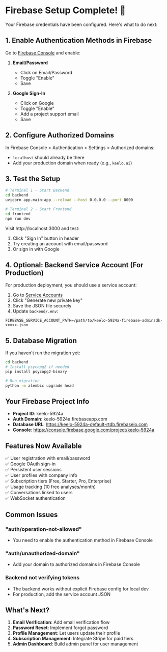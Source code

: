 # Firebase Setup Complete! 🎉

Your Firebase credentials have been configured. Here's what to do next:

## 1. Enable Authentication Methods in Firebase

Go to [Firebase Console](https://console.firebase.google.com/project/keelo-5924a/authentication/providers) and enable:

1. **Email/Password**
   - Click on Email/Password
   - Toggle "Enable" 
   - Save

2. **Google Sign-In**
   - Click on Google
   - Toggle "Enable"
   - Add a project support email
   - Save

## 2. Configure Authorized Domains

In Firebase Console > Authentication > Settings > Authorized domains:
- `localhost` should already be there
- Add your production domain when ready (e.g., `keelo.ai`)

## 3. Test the Setup

```bash
# Terminal 1 - Start Backend
cd backend
uvicorn app.main:app --reload --host 0.0.0.0 --port 8000

# Terminal 2 - Start Frontend
cd frontend
npm run dev
```

Visit http://localhost:3000 and test:
1. Click "Sign In" button in header
2. Try creating an account with email/password
3. Or sign in with Google

## 4. Optional: Backend Service Account (For Production)

For production deployment, you should use a service account:

1. Go to [Service Accounts](https://console.firebase.google.com/project/keelo-5924a/settings/serviceaccounts/adminsdk)
2. Click "Generate new private key"
3. Save the JSON file securely
4. Update `backend/.env`:
```env
FIREBASE_SERVICE_ACCOUNT_PATH=/path/to/keelo-5924a-firebase-adminsdk-xxxxx.json
```

## 5. Database Migration

If you haven't run the migration yet:

```bash
cd backend
# Install psycopg2 if needed
pip install psycopg2-binary

# Run migration
python -m alembic upgrade head
```

## Your Firebase Project Info

- **Project ID**: keelo-5924a
- **Auth Domain**: keelo-5924a.firebaseapp.com
- **Database URL**: https://keelo-5924a-default-rtdb.firebaseio.com
- **Console**: https://console.firebase.google.com/project/keelo-5924a

## Features Now Available

✅ User registration with email/password  
✅ Google OAuth sign-in  
✅ Persistent user sessions  
✅ User profiles with company info  
✅ Subscription tiers (Free, Starter, Pro, Enterprise)  
✅ Usage tracking (10 free analyses/month)  
✅ Conversations linked to users  
✅ WebSocket authentication  

## Common Issues

### "auth/operation-not-allowed"
- You need to enable the authentication method in Firebase Console

### "auth/unauthorized-domain"  
- Add your domain to authorized domains in Firebase Console

### Backend not verifying tokens
- The backend works without explicit Firebase config for local dev
- For production, add the service account JSON

## What's Next?

1. **Email Verification**: Add email verification flow
2. **Password Reset**: Implement forgot password
3. **Profile Management**: Let users update their profile
4. **Subscription Management**: Integrate Stripe for paid tiers
5. **Admin Dashboard**: Build admin panel for user management